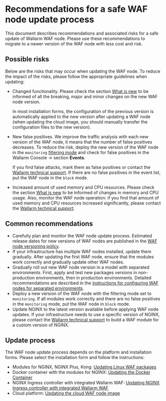 # Recommendations for a safe WAF node update process

This document describes recommendations and associated risks for a safe update of Wallarm WAF node. Please use these recommendations to migrate to a newer version of the WAF node with less cost and risk.

## Possible risks

Below are the risks that may occur when updating the WAF node. To reduce the impact of the risks, please follow the appropriate guidelines when updating:

* Changed functionality. Please check the section [What is new](what-is-new.md) to be informed of all the breaking, major and minor changes on the new WAF node version.

    In most installation forms, the configuration of the previous version is automatically applied to the new version after updating a WAF node (when updating the cloud image, you should manually transfer the configuration files to the new version).
* New false positives. We improve the traffic analysis with each new version of the WAF node, it means that the number of false positives decreases. To reduce the risk, deploy the new version of the WAF node in the `monitoring` [filtering mode](../admin-en/configure-wallarm-mode.md) and check for false positives in the Wallarm Console → section **Events**.

    If you find false attacks, mark them as false positives or contact the [Wallarm technical support](mailto:support@wallarm.com). If there are no false positives in the event list, put the WAF node in the `block` mode.
* Increased amount of used memory and CPU resources. Please check the section [What is new](what-is-new.md) to be informed of changes in memory and CPU usage. Also, monitor the WAF node operation: if you find that amount of used memory and CPU resources increased significantly, please contact the [Wallarm technical support](mailto:support@wallarm.com).

## Common recommendations

* Carefully plan and monitor the WAF node update process. Estimated release dates for new versions of WAF nodes are published in the [WAF node versioning policy](versioning-policy.md).
* If your infrastructure has multiple WAF nodes installed, update them gradually. After updating the first WAF node, ensure that the modules work correctly and gradually update other WAF nodes.
* Gradually roll out new WAF node version in a model with separated environments. First, apply and test new packages versions in non-production environments, then in production environments. Detailed recommendations are described in the [instructions for configuring WAF nodes for separated environments](../admin-en/configuration-guides/waf-in-separated-environments/configure-waf-in-separated-environments.md#gradual-rollout-of-new-waf-changes).
* Deploy a new version of the WAF node with the filtering mode set to `monitoring`. If all modules work correctly and there are no false positives in the `monitoring` mode, put the WAF node in `block` mode.
* Update NGINX to the latest version available before applying WAF node updates. If your infrastructure needs to use a specific version of NGINX, please contact the [Wallarm technical support](mailto:support@wallarm.com) to build a WAF module for a custom version of NGINX.

## Update process

The WAF node update process depends on the platform and installation forms. Please select the installation form and follow the instructions:

* Modules for NGINX, NGINX Plus, Kong: [Updating Linux WAF packages](nginx-modules.md)
* Docker container with the modules for NGINX: [Updating the Docker Container](docker-container.md)
* NGINX Ingress controller with integrated Wallarm WAF: [Updating NGINX Ingress controller with integrated Wallarm WAF](ingress-controller.md)
* Cloud platform: [Updating the cloud WAF node image](cloud-image.md)

